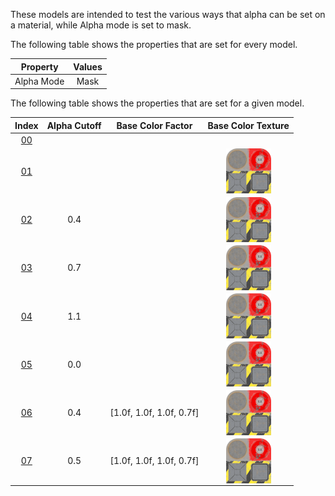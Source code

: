 These models are intended to test the various ways that alpha can be set on a material, while Alpha mode is set to mask.  

The following table shows the properties that are set for every model.  


Property | **Values**
:---: | :---:
Alpha Mode | Mask


The following table shows the properties that are set for a given model.  


Index | Alpha Cutoff | Base Color Factor | Base Color Texture
:---: | :---: | :---: | :---:
[00](./Material_AlphaMask_00.gltf) |   |   |  
[01](./Material_AlphaMask_01.gltf) |   |   | <img src="./Textures/Texture_baseColor.png" height="72" width="72" align="middle">
[02](./Material_AlphaMask_02.gltf) | 0.4 |   | <img src="./Textures/Texture_baseColor.png" height="72" width="72" align="middle">
[03](./Material_AlphaMask_03.gltf) | 0.7 |   | <img src="./Textures/Texture_baseColor.png" height="72" width="72" align="middle">
[04](./Material_AlphaMask_04.gltf) | 1.1 |   | <img src="./Textures/Texture_baseColor.png" height="72" width="72" align="middle">
[05](./Material_AlphaMask_05.gltf) | 0.0 |   | <img src="./Textures/Texture_baseColor.png" height="72" width="72" align="middle">
[06](./Material_AlphaMask_06.gltf) | 0.4 | [1.0f,&nbsp;1.0f,&nbsp;1.0f,&nbsp;0.7f] | <img src="./Textures/Texture_baseColor.png" height="72" width="72" align="middle">
[07](./Material_AlphaMask_07.gltf) | 0.5 | [1.0f,&nbsp;1.0f,&nbsp;1.0f,&nbsp;0.7f] | <img src="./Textures/Texture_baseColor.png" height="72" width="72" align="middle">
 
